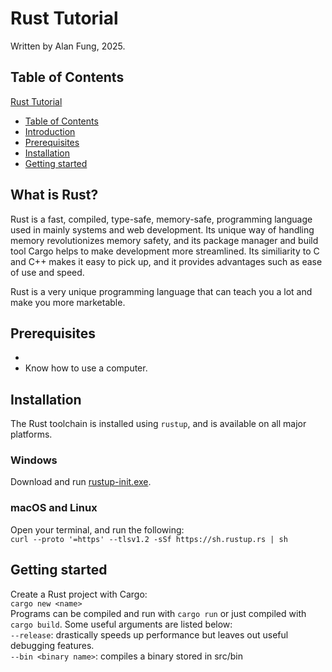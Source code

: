 # Rust Tutorial

Written by Alan Fung, 2025.

## Table of Contents
[Rust Tutorial](#rust-tutorial)
- [Table of Contents](#table-of-contents)
- [Introduction](#what-is-rust)
- [Prerequisites](#prerequisites)
- [Installation](#installation)
- [Getting started](#getting-started)

## What is Rust?
Rust is a fast, compiled, type-safe, memory-safe, programming language used in mainly systems and web development. Its unique way of handling memory revolutionizes memory safety, and its package manager and build tool Cargo helps to make development more streamlined. Its similiarity to C and C++ makes it easy to pick up, and it provides advantages such as ease of use and speed.

Rust is a very unique programming language that can teach you a lot and make you more marketable.

## Prerequisites
- 
- Know how to use a computer.

## Installation
The Rust toolchain is installed using `rustup`, and is available on all major platforms.

### Windows
Download and run [rustup-init.exe](https://static.rust-lang.org/rustup/dist/i686-pc-windows-gnu/rustup-init.exe).

### macOS and Linux
Open your terminal, and run the following:\
`curl --proto '=https' --tlsv1.2 -sSf https://sh.rustup.rs | sh`

## Getting started
Create a Rust project with Cargo:\
`cargo new <name>`\
Programs can be compiled and run with `cargo run` or just compiled with `cargo build`. Some useful arguments are listed below:\
`--release`: drastically speeds up performance but leaves out useful debugging features.\
`--bin <binary name>`: compiles a binary stored in src/bin
